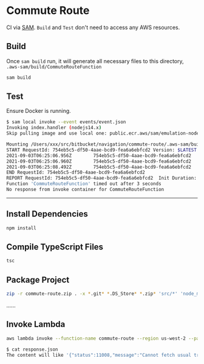 # Commute Route

CI via [SAM](https://docs.aws.amazon.com/serverless-application-model/latest/developerguide/what-is-sam.html). `Build` and `Test` don't need to access any AWS resources.

## Build

Once `sam build` run, it will generate all necessary files to this directory,
`.aws-sam/build/CommuteRouteFunction`

```bash
sam build
```

## Test

Ensure Docker is running.

```bash
$ sam local invoke --event events/event.json
Invoking index.handler (nodejs14.x)
Skip pulling image and use local one: public.ecr.aws/sam/emulation-nodejs14.x:rapid-1.29.0.

Mounting /Users/xxx/src/bitbucket/navigation/commute-route/.aws-sam/build/CommuteRouteFunction as /var/task:ro,delegated inside runtime container
START RequestId: 754eb5c5-df50-4aae-bcd9-fea6a6ebfcd2 Version: $LATEST
2021-09-03T06:25:06.956Z        754eb5c5-df50-4aae-bcd9-fea6a6ebfcd2    INFO    event: {"origin":"7.235714,-121.847417","destination":"37.246404,-121.925552","output":"default","content_level":"Full","start_time":"2020-11-06T11:27:00-08:00","user_id":"changzhengj","format":"jsons","version":"v1"}
2021-09-03T06:25:06.960Z        754eb5c5-df50-4aae-bcd9-fea6a6ebfcd2    INFO    test event: {"origin":"7.235714,-121.847417","destination":"37.246404,-121.925552","output":"default","content_level":"Full","start_time":"2020-11-06T11:27:00-08:00","user_id":"changzhengj","format":"jsons","version":"v1"}
2021-09-03T06:25:08.492Z        754eb5c5-df50-4aae-bcd9-fea6a6ebfcd2    INFO    Cannot fetch usual trace: No routine routes between given points
END RequestId: 754eb5c5-df50-4aae-bcd9-fea6a6ebfcd2
REPORT RequestId: 754eb5c5-df50-4aae-bcd9-fea6a6ebfcd2  Init Duration: 0.27 ms  Duration: 3000.00 ms    Billed Duration: 3000 ms        Memory Size: 128 MB     Max Memory Used: 128 MB
Function 'CommuteRouteFunction' timed out after 3 seconds
No response from invoke container for CommuteRouteFunction
```

---

## Install Dependencies

```bash
npm install
```

## Compile TypeScript Files

```bash
tsc
```

## Package Project

```bash
zip -r commute-route.zip . -x *.git* *.DS_Store* *.zip* 'src/*' 'node_modules/typescript/*'
```

......

## Invoke Lambda

```bash
aws lambda invoke --function-name commute-route --region us-west-2 --payload '{"origin": "7.235714,-121.847417", "destination": "37.246404,-121.925552", "output": "default", "content_level": "Full", "start_time": "2020-11-06T11:27:00-08:00", "user_id": "changzhengj", "format": "jsons", "version": "v1"}' response.json
```

```bash
$ cat response.json 
The content will like '{"status":11008,"message":"Cannot fetch usual trace: No routine routes between given points ...... '.
```
